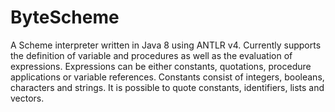 # ByteScheme

A Scheme interpreter written in Java 8 using ANTLR v4. Currently supports the definition of variable and procedures as well as the evaluation of expressions. Expressions can be either constants, quotations, procedure applications or variable references. Constants consist of integers, booleans, characters and strings. It is possible to quote constants, identifiers, lists and vectors.
